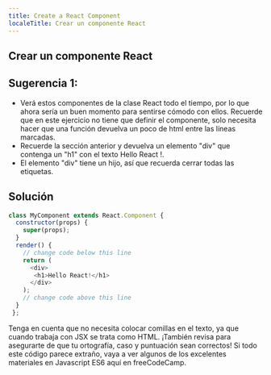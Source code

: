 ```yaml
---
title: Create a React Component
localeTitle: Crear un componente React
---
```

## Crear un componente React

## Sugerencia 1:

*   Verá estos componentes de la clase React todo el tiempo, por lo que ahora sería un buen momento para sentirse cómodo con ellos. Recuerde que en este ejercicio no tiene que definir el componente, solo necesita hacer que una función devuelva un poco de html entre las líneas marcadas.
*   Recuerde la sección anterior y devuelva un elemento "div" que contenga un "h1" con el texto Hello React !.
*   El elemento "div" tiene un hijo, así que recuerda cerrar todas las etiquetas.

## Solución

```javascript
class MyComponent extends React.Component { 
  constructor(props) { 
    super(props); 
  } 
  render() { 
    // change code below this line 
    return ( 
      <div> 
       <h1>Hello React!</h1> 
      </div> 
    ); 
    // change code above this line 
  } 
 }; 
```

Tenga en cuenta que no necesita colocar comillas en el texto, ya que cuando trabaja con JSX se trata como HTML. ¡También revisa para asegurarte de que tu ortografía, caso y puntuación sean correctos! Si todo este código parece extraño, vaya a ver algunos de los excelentes materiales en Javascript ES6 aquí en freeCodeCamp.